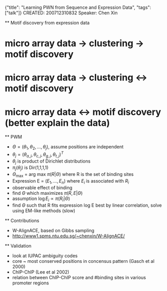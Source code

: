 {"title": "Learning PWN from Sequence and Expression Data", "tags": ["talk"]}
CREATED: 200712310832
Speaker: Chen Xin

** Motif discovery from expression data
# micro array data -> clustering -> motif discovery
# micro array data -> clustering <-> motif discovery
# micro array data <-> motif discovery (better explain the data)

** PWM
 * $\Theta = (\theta_1, \theta_2, \ldots , \theta_j)$, assume positions are independent
 * $\theta_j = (\theta_{a,j}, \theta_{c,j}, \theta_{g,j}, \theta_{t,j})^T$
 * $\theta_j$ is product of Dirichlet distributions
 * $\pi_j(\theta_j)$ is Dir(1,1,1,1)
 * $\Theta_{\max}$ = arg max $\pi(R | \Theta)$ where R is the set of binding sites
 * Expression E = $(E_1, \ldots , E_n)$ where $E_i$ is associated with $R_i$
 * observable effect of binding
 * find $\Theta$ which maximizes $\pi(R, E | \Theta)$
 * assumption $\log E_i \propto \pi(R_i|\Theta)$
 * find $\Theta$ such that R fits expression log E best by linear correlation, solve using EM-like methods (slow)

** Contributions
 * W-AlignACE, based on Gibbs sampling
 * http://www1.spms.ntu.edu.sg/~chenxin/W-AlignACE/

** Validation
 * look at IUPAC ambiguity codes
 * core ~ most conserved positions in concensus pattern  (Gasch et al 2000)
 * ChIP-ChIP (Lee et al 2002)
 * relation between ChIP-ChIP score and #binding sites in various promoter regions
